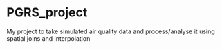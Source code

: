 # PGRS_project
My project to take simulated air quality data and process/analyse it using spatial joins and interpolation 
